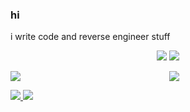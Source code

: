 ### hi
i write code and reverse engineer stuff  

<!--
**qtKite/qtKite** is a ✨ _special_ ✨ repository because its `README.md` (this file) appears on your GitHub profile.

Here are some ideas to get you started:

- 🔭 I’m currently working on ...
- 🌱 I’m currently learning ...
- 👯 I’m looking to collaborate on ...
- 🤔 I’m looking for help with ...
- 💬 Ask me about ...
- 📫 How to reach me: ...
- 😄 Pronouns: ...
- ⚡ Fun fact: ...
-->

<p align="center">
  <a href="https://discord.com/users/521558883383377930" target"blank_"><img src="https://img.shields.io/badge/discord%20-7289DA.svg?&style=for-the-badge&logo=discord&logoColor=white"></a>
  <a href="https://github.com/qtKite" target"blank_"><img src="https://img.shields.io/badge/GitHub%20-191717.svg?&style=for-the-badge&logo=github&logoColor=white"></a>
</p>

<p align="center">
  <img align="left" src="https://github-readme-stats.vercel.app/api?username=qtkite&theme=default&show_icons=true">
  <img src="https://github-readme-stats.vercel.app/api/wakatime?username=qtkite">
</p>

<a href="https://github.com/qtKite">
  <img src="https://komarev.com/ghpvc/?username=qtKite&style=flat-square&color=red" />
</a>
<a href="https://github.com/qtKite">
  <img src="https://img.shields.io/github/followers/qtKite?style=social" />
</a>
